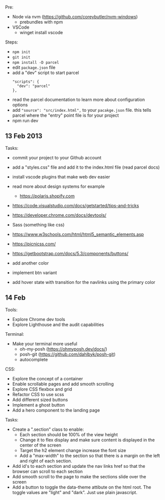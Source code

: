 Pre:
- Node via nvm (https://github.com/coreybutler/nvm-windows)
  - prebundles with npm
- VSCode
  - winget install vscode


Steps:
- `npm init `
- `git init`
- `npm install -D parcel`
- edit `package.json` file
- add a "dev" script to start parcel
  ```
  "scripts": {
    "dev": "parcel"
  },
  ```
- read the parcel documentation to learn more about configuration options
- add `"source": "src/index.html",` to your `pacakge.json` file. this tells parcel where the "entry" point file is for your project
- npm run dev

## 13 Feb 2013

Tasks:
- commit your project to your Github account
- add a "styles.css" file and add it to the index.html file (read parcel docs)
- install vscode plugins that make web dev easier
- read more about design systems for example
  - https://polaris.shopify.com
- https://code.visualstudio.com/docs/getstarted/tips-and-tricks
- https://developer.chrome.com/docs/devtools/
- Sass (something like css)
- https://www.w3schools.com/html/html5_semantic_elements.asp
- https://picnicss.com/
- https://getbootstrap.com/docs/5.3/components/buttons/

- add another color
- implement btn variant
- add hover state with transition for the navlinks using the primary color

## 14 Feb

Tools:
- Explore Chrome dev tools
- Explore Lighthouse and the audit capabilities

Terminal:
- Make your terminal more useful
  - oh-my-posh (https://ohmyposh.dev/docs/)
  - posh-git (https://github.com/dahlbyk/posh-git)
  - autocomplete

CSS:
- Explore the concept of a container
- Enable scrollable pages and add smooth scrolling
- Explore CSS flexbox and grid
- Refactor CSS to use scss
- Add different sized buttons
- Implement a ghost button
- Add a hero component to the landing page


Tasks:
- Create a ".section" class to enable:
  - Each section should be 100% of the view height
  - Change it to flex display and make sure content is displayed in the center of the screen
  - Target the h2 element change increase the font size
  - Add a "max-width" to the section so that there is a margin on the left and right of each section.
- Add id's to each section and update the nav links href so that the browser can scroll to each section
- Add smooth scroll to the page to make the sections slide over the screen
- Add a button to toggle the data-theme attibute on the html root. The toggle values are "light" and "dark". Just use plain javascript.